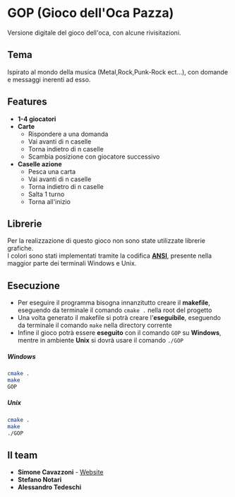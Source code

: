 # GOP (Gioco dell'Oca Pazza)

Versione digitale del gioco dell'oca, con alcune rivisitazioni.

## Tema

Ispirato al mondo della musica (Metal,Rock,Punk-Rock ect...), con domande e messaggi inerenti ad esso.

## Features

* <b>1-4 giocatori</b>
* <b>Carte</b> 
    * Rispondere a una domanda
    * Vai avanti di n caselle
    * Torna indietro di n caselle
    * Scambia posizione con giocatore successivo
* <b>Caselle azione</b>
    * Pesca una carta
    * Vai avanti di n caselle
    * Torna indietro di n caselle
    * Salta 1 turno
    * Torna all'inizio

## Librerie 

Per la realizzazione di questo gioco non sono state utilizzate librerie grafiche. <br>
I colori sono stati implementati tramite la codifica <b>[ANSI](https://en.wikipedia.org/wiki/ANSI_escape_code)</b>, presente nella maggior parte 
dei terminali Windows e Unix.

## Esecuzione

* Per eseguire il programma bisogna innanzitutto creare il <b>makefile</b>, eseguendo da terminale il comando `cmake .` nella root del progetto
* Una volta generato il makefile si potrà creare l'<b>eseguibile</b>, eseguendo da terminale il comando `make` nella directory corrente
* Infine il gioco potrà essere <b>eseguito</b> con il comando `GOP` su <b>Windows</b>, mentre in ambiente <b>Unix</b> si dovrà usare il comando `./GOP`

##### Windows
```bash
cmake .
make
GOP
```

##### Unix
```bash
cmake .
make
./GOP
```

## Il team

* <b>Simone Cavazzoni</b> - [Website](https://simonecavazzoni.com) 
* <b>Stefano Notari</b>
* <b>Alessandro Tedeschi</b>
